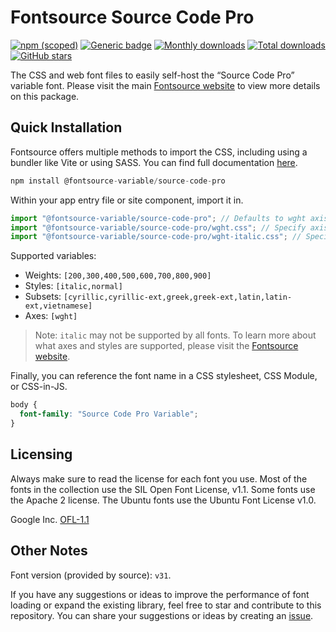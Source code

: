# Fontsource Source Code Pro

[![npm (scoped)](https://img.shields.io/npm/v/@fontsource-variable/source-code-pro?color=brightgreen)](https://www.npmjs.com/package/@fontsource-variable/source-code-pro) [![Generic badge](https://img.shields.io/badge/fontsource-passing-brightgreen)](https://github.com/fontsource/fontsource) [![Monthly downloads](https://badgen.net/npm/dm/@fontsource-variable/source-code-pro)](https://github.com/fontsource/fontsource) [![Total downloads](https://badgen.net/npm/dt/@fontsource-variable/source-code-pro)](https://github.com/fontsource/fontsource) [![GitHub stars](https://img.shields.io/github/stars/fontsource/fontsource.svg?style=social&label=Star)](https://github.com/fontsource/fontsource/stargazers)

The CSS and web font files to easily self-host the “Source Code Pro” variable font. Please visit the main [Fontsource website](https://fontsource.org/fonts/source-code-pro) to view more details on this package.

## Quick Installation

Fontsource offers multiple methods to import the CSS, including using a bundler like Vite or using SASS. You can find full documentation [here](https://fontsource.org/docs/getting-started/introduction).

```javascript
npm install @fontsource-variable/source-code-pro
```

Within your app entry file or site component, import it in.

```javascript
import "@fontsource-variable/source-code-pro"; // Defaults to wght axis
import "@fontsource-variable/source-code-pro/wght.css"; // Specify axis
import "@fontsource-variable/source-code-pro/wght-italic.css"; // Specify axis and style
```

Supported variables:
- Weights: `[200,300,400,500,600,700,800,900]`
- Styles: `[italic,normal]`
- Subsets: `[cyrillic,cyrillic-ext,greek,greek-ext,latin,latin-ext,vietnamese]`
- Axes: `[wght]`

> Note: `italic` may not be supported by all fonts. To learn more about what axes and styles are supported, please visit the [Fontsource website](https://fontsource.org/fonts/source-code-pro).

Finally, you can reference the font name in a CSS stylesheet, CSS Module, or CSS-in-JS.

```css
body {
  font-family: "Source Code Pro Variable";
}
```

## Licensing
Always make sure to read the license for each font you use. Most of the fonts in the collection use the SIL Open Font License, v1.1. Some fonts use the Apache 2 license. The Ubuntu fonts use the Ubuntu Font License v1.0.

Google Inc.
[OFL-1.1](http://scripts.sil.org/OFL)

## Other Notes
Font version (provided by source): `v31`.

If you have any suggestions or ideas to improve the performance of font loading or expand the existing library, feel free to star and contribute to this repository. You can share your suggestions or ideas by creating an [issue](https://github.com/fontsource/fontsource/issues).